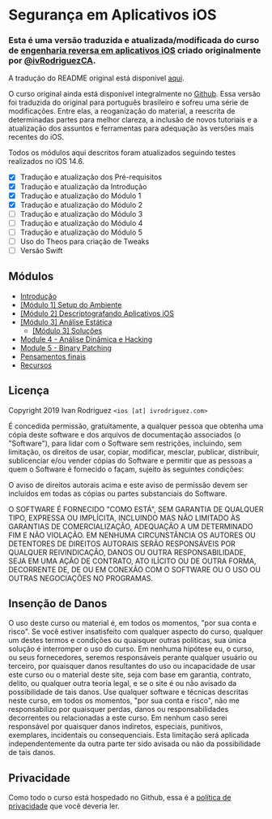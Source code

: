 # Segurança em Aplicativos iOS

### **Esta é uma versão traduzida e atualizada/modificada do curso de [engenharia reversa em aplicativos iOS](https://github.com/ivRodriguezCA/RE-iOS-Apps) criado originalmente por [@ivRodriguezCA](https://twitter.com/ivRodriguezCA).**

A tradução do README original está disponível [aqui](README-original.md).

O curso original ainda está disponível integralmente no [Github](https://github.com/ivRodriguezCA/RE-iOS-Apps). Essa versão foi traduzida do original para português brasileiro e sofreu uma série de modificações. Entre elas, a reoganização do material, a reescrita de determinadas partes para melhor clareza, a inclusão de novos tutoriais e a atualização dos assuntos e ferramentas para adequação às versões mais recentes do iOS. 

Todos os módulos aqui descritos foram atualizados seguindo testes realizados no iOS 14.6.

* [x] Tradução e atualização dos Pré-requisitos   
* [x] Tradução e atualização da Introdução  
* [x] Tradução e atualização do Módulo 1   
* [x] Tradução e atualização do Módulo 2  
* [ ] Tradução e atualização do Módulo 3  
* [ ] Tradução e atualização do Módulo 4  
* [ ] Tradução e atualização do Módulo 5   
* [ ] Uso do Theos para criação de Tweaks  
* [ ] Versão Swift   

## Módulos

- [Introdução](Introduction.md)
- [[Módulo 1] Setup do Ambiente](Module-1/README.md)
- [[Módulo 2] Descriptografando Aplicativos iOS](Module-2/README.md)
- [[Módulo 3] Análise Estática](Module-3/README.md)
  - [[Módulo 3] Soluções](Module-3/Solutions.md)
- [Module 4 - Análise Dinâmica e Hacking](Module-4/README.md)
- [Module 5 - Binary Patching](Module-5/README.md)
- [Pensamentos finais](Final-Thoughts.md)
- [Recursos](Resources.md)

## Licença

Copyright 2019 Ivan Rodriguez `<ios [at] ivrodriguez.com>`

É concedida permissão, gratuitamente, a qualquer pessoa que obtenha uma cópia deste software e dos arquivos de documentação associados (o "Software"), para lidar com o Software sem restrições, incluindo, sem limitação, os direitos de usar, copiar, modificar, mesclar, publicar, distribuir, sublicenciar e/ou vender cópias do Software e permitir que as pessoas a quem o Software é fornecido o façam, sujeito às seguintes condições:

O aviso de direitos autorais acima e este aviso de permissão devem ser incluídos em todas as cópias ou partes substanciais do Software.

O SOFTWARE É FORNECIDO "COMO ESTÁ", SEM GARANTIA DE QUALQUER TIPO, EXPRESSA OU IMPLÍCITA, INCLUINDO MAS NÃO LIMITADO ÀS GARANTIAS DE COMERCIALIZAÇÃO, ADEQUAÇÃO A UM DETERMINADO FIM E NÃO VIOLAÇÃO. EM NENHUMA CIRCUNSTÂNCIA OS AUTORES OU DETENTORES DE DIREITOS AUTORAIS SERÃO RESPONSÁVEIS POR QUALQUER REIVINDICAÇÃO, DANOS OU OUTRA RESPONSABILIDADE, SEJA EM UMA AÇÃO DE CONTRATO, ATO ILÍCITO OU DE OUTRA FORMA, DECORRENTE DE, DE OU EM CONEXÃO COM O SOFTWARE OU O USO OU OUTRAS NEGOCIAÇÕES NO PROGRAMAS.

## Insenção de Danos
O uso deste curso ou material é, em todos os momentos, "por sua conta e risco". Se você estiver insatisfeito com qualquer aspecto do curso, qualquer um destes termos e condições ou quaisquer outras políticas, sua única solução é interromper o uso do curso. Em nenhuma hipótese eu, o curso, ou seus fornecedores, seremos responsáveis ​​perante qualquer usuário ou terceiro, por quaisquer danos resultantes do uso ou incapacidade de usar este curso ou o material deste site, seja com base em garantia, contrato, delito, ou qualquer outra teoria legal, e se o site é ou não avisado da possibilidade de tais danos. Use qualquer software e técnicas descritas neste curso, em todos os momentos, "por sua conta e risco", não me responsabilizo por quaisquer perdas, danos ou responsabilidades decorrentes ou relacionadas a este curso. Em nenhum caso serei responsável por quaisquer danos indiretos, especiais, punitivos, exemplares, incidentais ou consequenciais. Esta limitação será aplicada independentemente da outra parte ter sido avisada ou não da possibilidade de tais danos.

## Privacidade
Como todo o curso está hospedado no Github, essa é a [política de privacidade](https://help.github.com/en/articles/github-privacy-statement) que você deveria ler.
